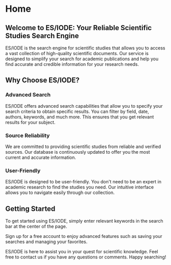 # Home

## Welcome to ES/IODE: Your Reliable Scientific Studies Search Engine

ES/IODE is the search engine for scientific studies that allows you to access a vast collection of high-quality scientific documents. Our service is designed to simplify your search for academic publications and help you find accurate and credible information for your research needs.

## Why Choose ES/IODE?

### Advanced Search
ES/IODE offers advanced search capabilities that allow you to specify your search criteria to obtain specific results. You can filter by field, date, authors, keywords, and much more. This ensures that you get relevant results for your subject.

### Source Reliability
We are committed to providing scientific studies from reliable and verified sources. Our database is continuously updated to offer you the most current and accurate information.

### User-Friendly
ES/IODE is designed to be user-friendly. You don't need to be an expert in academic research to find the studies you need. Our intuitive interface allows you to navigate easily through our collection.

## Getting Started

To get started using ES/IODE, simply enter relevant keywords in the search bar at the center of the page.

Sign up for a free account to enjoy advanced features such as saving your searches and managing your favorites.

ES/IODE is here to assist you in your quest for scientific knowledge. Feel free to contact us if you have any questions or comments. Happy searching!
